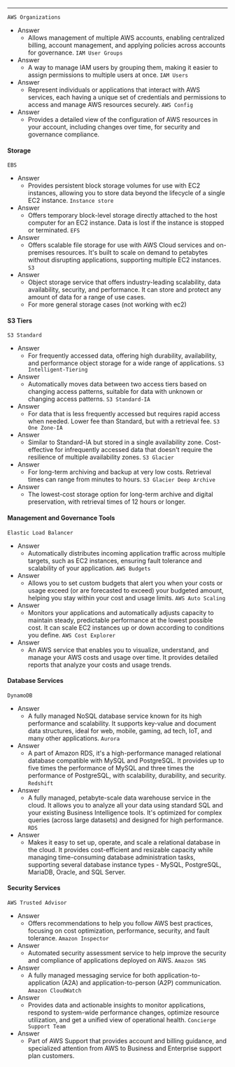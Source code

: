 ***
`AWS Organizations`
* Answer
	* Allows management of multiple AWS accounts, enabling centralized billing, account management, and applying policies across accounts for governance.
`IAM User Groups`
* Answer
	* A way to manage IAM users by grouping them, making it easier to assign permissions to multiple users at once.
`IAM Users`
* Answer
	* Represent individuals or applications that interact with AWS services, each having a unique set of credentials and permissions to access and manage AWS resources securely.
`AWS Config`
* Answer
	* Provides a detailed view of the configuration of AWS resources in your account, including changes over time, for security and governance compliance.

#### Storage
`EBS`
* Answer
	* Provides persistent block storage volumes for use with EC2 instances, allowing you to store data beyond the lifecycle of a single EC2 instance.
`Instance store`
* Answer
	* Offers temporary block-level storage directly attached to the host computer for an EC2 instance. Data is lost if the instance is stopped or terminated.
`EFS`
* Answer
	* Offers scalable file storage for use with AWS Cloud services and on-premises resources. It's built to scale on demand to petabytes without disrupting applications, supporting multiple EC2 instances.
`S3`
* Answer
	* Object storage service that offers industry-leading scalability, data availability, security, and performance. It can store and protect any amount of data for a range of use cases.
	* For more general storage cases (not working with ec2)

#### S3 Tiers
`S3 Standard`
* Answer
	* For frequently accessed data, offering high durability, availability, and performance object storage for a wide range of applications.
`S3 Intelligent-Tiering`
* Answer
	* Automatically moves data between two access tiers based on changing access patterns, suitable for data with unknown or changing access patterns.
`S3 Standard-IA`
* Answer
	* For data that is less frequently accessed but requires rapid access when needed. Lower fee than Standard, but with a retrieval fee.
`S3 One Zone-IA`
* Answer
	* Similar to Standard-IA but stored in a single availability zone. Cost-effective for infrequently accessed data that doesn't require the resilience of multiple availability zones.
`S3 Glacier`
* Answer
	* For long-term archiving and backup at very low costs. Retrieval times can range from minutes to hours.
`S3 Glacier Deep Archive`
* Answer
	* The lowest-cost storage option for long-term archive and digital preservation, with retrieval times of 12 hours or longer.
#### Management and Governance Tools
`Elastic Load Balancer`
* Answer
	* Automatically distributes incoming application traffic across multiple targets, such as EC2 instances, ensuring fault tolerance and scalability of your application.
`AWS Budgets`
* Answer
	* Allows you to set custom budgets that alert you when your costs or usage exceed (or are forecasted to exceed) your budgeted amount, helping you stay within your cost and usage limits.
`AWS Auto Scaling`
* Answer
	* Monitors your applications and automatically adjusts capacity to maintain steady, predictable performance at the lowest possible cost. It can scale EC2 instances up or down according to conditions you define.
`AWS Cost Explorer`
* Answer
	* An AWS service that enables you to visualize, understand, and manage your AWS costs and usage over time. It provides detailed reports that analyze your costs and usage trends.

#### Database Services
`DynamoDB`
* Answer
	* A fully managed NoSQL database service known for its high performance and scalability. It supports key-value and document data structures, ideal for web, mobile, gaming, ad tech, IoT, and many other applications.
`Aurora`
* Answer
	* A part of Amazon RDS, it's a high-performance managed relational database compatible with MySQL and PostgreSQL. It provides up to five times the performance of MySQL and three times the performance of PostgreSQL, with scalability, durability, and security.
`Redshift`
* Answer
	* A fully managed, petabyte-scale data warehouse service in the cloud. It allows you to analyze all your data using standard SQL and your existing Business Intelligence tools. It's optimized for complex queries (across large datasets) and designed for high performance.
`RDS`
* Answer
	* Makes it easy to set up, operate, and scale a relational database in the cloud. It provides cost-efficient and resizable capacity while managing time-consuming database administration tasks, supporting several database instance types - MySQL, PostgreSQL, MariaDB, Oracle, and SQL Server.

#### Security Services
`AWS Trusted Advisor`
* Answer
	* Offers recommendations to help you follow AWS best practices, focusing on cost optimization, performance, security, and fault tolerance.
`Amazon Inspector`
* Answer
	* Automated security assessment service to help improve the security and compliance of applications deployed on AWS.
`Amazon SNS`
* Answer
	* A fully managed messaging service for both application-to-application (A2A) and application-to-person (A2P) communication.
`Amazon CloudWatch`
* Answer
	* Provides data and actionable insights to monitor applications, respond to system-wide performance changes, optimize resource utilization, and get a unified view of operational health.
`Concierge Support Team`
* Answer
	* Part of AWS Support that provides account and billing guidance, and specialized attention from AWS to Business and Enterprise support plan customers.